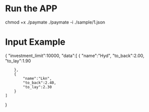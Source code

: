 # Run the APP
chmod +x ./paymate
./paymate -i ./sample/1.json

# Input Example
{
    "investment_limit":10000,
    "data":[
        {
            "name":"Hyd",
            "to_back":2.00,
            "to_lay":1.90

        },
        {
            "name":"Lkn",
            "to_back":2.40,
            "to_lay":2.30
        }
    ]
}
